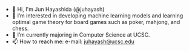 - 👋 Hi, I'm Jun Hayashida (@juhayash)
- 👀 I’m interested in developing machine learning models and learning optimal game theory for board games such as poker, mahjong, and chess. 
- 🌱 I’m currently majoring in Computer Science at UCSC.
- 📫 How to reach me:
  e-mail: juhayash@ucsc.edu
